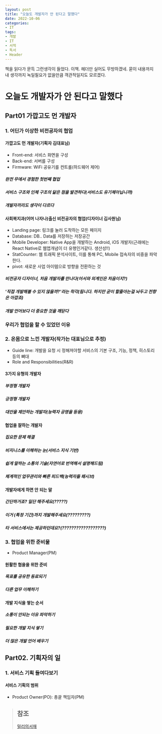 ```yaml
---
layout: post
title: "오늘도 개발자가 안 된다고 말했다"
date: 2022-10-06
categories:
- IT
tags:
- 개발
- IT
- 서적
- 독서
- Header
---
```


책을 읽다가 문득 그런생각이 들었다. 이책. 헤더만 실어도 무방하겠네. 묻이 내용까지 내 생각까지 녹일필요가 없을만큼 객관적일지도 모르겠다.

# 오늘도 개발자가 안 된다고 말했다

## Part01 가깝고도 먼 개발자

### 1. 어딘가 이상한 비전공자의 협업

#### 가깝고도 먼 개발자(기획자 김대표님)

- Front-end: 서비스 화면을 구성
- Back-end: 서버를 구성
- Firmware: WiFi 공유기를 컨트롤(하드웨어 제어)

##### 완전 무에서 경험한 첫번째 협업

##### 서비스 구조와 인체 구조의 닮은 점을 발견하다(서비스도 유기체아닙니까)

##### 개발자끼리도 생각이 다르다

#### 사회복지과(어머 나자나)출신 비전공자의 협업(디자이너 김사원님)

- Landing page: 링크를 눌러 도착하는 모든 페이지
- Database: DB.. Data를 저장하는 저장공간
- Mobile Developer: Native App을 개발하는 Android, iOS 개발자(근래에는 React Native로 웹앱개념이 더 유행인거같다. 생산성!!)
- StatCounter: 웹 트래픽 분석사이트, 이를 통해 PC, Mobile 접속자의 비중을 파악한다.
- pivot: 새로운 사업 아이템으로 방향을 전환하는 것

##### 비전공자 디자이너, 처음 개발자를 만나다(어서와 외계인은 처음이지?)

##### '직접 개발해볼 수 있지 않을까?'라는 착각(됩니다. 하지만 굳이 할줄아는걸 놔두고 전향은 아깝죠)

##### 개발 언어보다 더 중요한 것을 깨닫다

### 우리가 협업을 할 수 있었던 이유

### 2. 온몸으로 느낀 개발자(작가는 대표님으로 추정)

- Guide line: 개발을 요청 시 정해져야할 서비스의 기본 구조, 기능, 정책, 히스토리 등의 뼈대
- Role and Responsibilities(R&R)

#### 3가지 유형의 개발자

##### 부정형 개발자

##### 긍정형 개발자

##### 대안을 제안하는 개발자(능력자 공명을 등용)

#### 협업을 잘하는 개발자

##### 집요한 문제 해결

##### 비지니스를 이해하는 눈(서비스 지식 기반)

##### 쉽게 말하는 소통의 기술(자연어로 번역해서 설명해드림)

##### 체계적인 업무관리와 빠른 피드백(능력자들 패시브)

#### 개발자에게 하면 안 되는 말

##### 간단하거죠? 일단 해주세요(?????)

##### 이거 (특정 기간)까지 개발해주세요(?????????)

##### 타 서비스에서는 제공하던데요?(??????????????????)

### 3. 협업을 위한 준비물

- Product Manager(PM)

#### 원활한 협을을 위한 준비

##### 목표를 공유한 동료되기

##### 다른 업무 이해하기

#### 개발 지식을 쌓는 순서

##### 소통이 안되는 이유 파악하기

##### 필요한 개발 지식 쌓기

##### 더 많은 개발 언어 배우기

## Part02. 기획자의 일

### 1. 서비스 기획 들여다보기

#### 서비스 기획의 범위

- Product Owner(PO): 총괄 책임자(PM)


> ## 참조
> [밀리의서재]()   